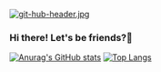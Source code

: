 [![git-hub-header.jpg](https://i.postimg.cc/YCycQ65w/git-hub-header.jpg)](https://postimg.cc/0zmHsw5t)

### Hi there!  Let's be friends?👋

[![Anurag's GitHub stats](https://github-readme-stats.vercel.app/api?username=greenjoe071)](https://github.com/anuraghazra/github-readme-stats) [![Top Langs](https://github-readme-stats.vercel.app/api/top-langs/?username=greenjoe071&exclude_repo=github-readme-stats,anuraghazra.github.io)](https://github.com/anuraghazra/github-readme-stats)

<!--
**greenjoe071/greenjoe071** is a ✨ _special_ ✨ repository because its `README.md` (this file) appears on your GitHub profile.

Here are some ideas to get you started:

- 🔭 I’m currently working on ...
- 🌱 I’m currently learning ...
- 👯 I’m looking to collaborate on ...
- 🤔 I’m looking for help with ...
- 💬 Ask me about ...
- 📫 How to reach me: ...
- 😄 Pronouns: ...
- ⚡ Fun fact: ...
-->
